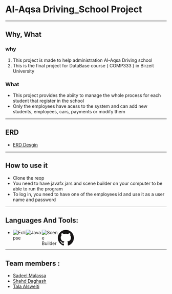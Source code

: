 # Al-Aqsa Driving_School Project

---
## Why, What 
### why 
1. This project is made to help administration Al-Aqsa Driving school
3. This is the final project for DataBase course ( COMP333 ) in Birzeit University

### What 
-  This project provides the abiity to manage the whole process for each student that register in the school
-  Only the employees have acess to the system and can add new students, employees, cars, payments or modify them

---

## ERD 
-  [ERD Desgin](https://docs.google.com/document/d/1j9OR76IRrM4uSaBSVN5Ir95vWhxSZp6jaEW-4P96q7g/edit?usp=sharing)
---
 ## How to use it
 - Clone the reop
 - You need to have javafx jars and scene builder on your computer to be able to run the program
 - To log in, you need to have one of the employees id and use it as a user name and password
---
## Languages And Tools:

- <img align="left" alt="Eclipse" width="40px" src="https://brandslogos.com/wp-content/uploads/images/large/eclipse-logo-vector.svg" /> <img align="left" alt=  "Java" width="50px" src="https://logoeps.com/wp-content/uploads/2011/06/java-logo-vector.png" /> <img align="left" alt="Scene Builder" width="50px" src="https://i2.wp.com/gluonhq.com/wp-content/uploads/2015/02/SceneBuilderLogo.png?fit=781%2C781&ssl=1" /><img align="left" alt="GitHub" width="50px" src="https://raw.githubusercontent.com/github/explore/78df643247d429f6cc873026c0622819ad797942/topics/github/github.png" /> 
<br/>

---

## Team members :
- [Sadeel Malassa](https://github.com/sadeel16)
- [Shahd Daghash](https://github.com/shahdDaghash)
- [Tala Alsweiti](https://github.com/talaalsweiti)
